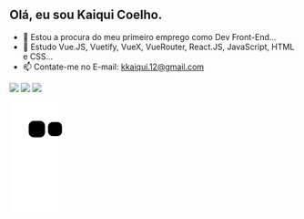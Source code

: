## Olá, eu sou Kaiqui Coelho.

- 🔭 Estou a procura do meu primeiro emprego como Dev Front-End...
- 🌱 Estudo Vue.JS, Vuetify, VueX, VueRouter, React.JS, JavaScript, HTML e CSS...
- 📫 Contate-me no E-mail: kkaiqui.12@gmail.com

<div> 
  <a href="https://www.instagram.com/kaiquicoelho" target="_blank"><img src="https://img.shields.io/badge/-Instagram-%23E4405F?style=for-the-badge&logo=instagram&logoColor=white" target="_blank"></a>
  <a href = "mailto:kkaiqui.12@gmail.com"><img src="https://img.shields.io/badge/-Gmail-%23333?style=for-the-badge&logo=gmail&logoColor=white" target="_blank"></a>
  <a href="https://www.linkedin.com/in/jos%C3%A9-kaiqui-coelho-moraes-86b063160/" target="_blank"><img src="https://img.shields.io/badge/-LinkedIn-%230077B5?style=for-the-badge&logo=linkedin&logoColor=white" target="_blank"></a> 
</div>

![Snake animation](https://github.com/kkaiqui12/kkaiqui12/blob/output/github-contribution-grid-snake.svg)
